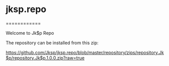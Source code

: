# jksp.repo
============

Welcome to Jk$p Repo

The repository can be installed from this zip:

https://github.com/Jksp/jksp.repo/blob/master/repository/zips/repository.Jk$p/repository.Jk$p.1.0.0.zip?raw=true
